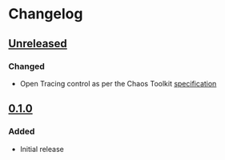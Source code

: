# Changelog

## [Unreleased][]

[Unreleased]: https://github.com/chaostoolkit-incubator/chaostoolkit-opentracing/compare/0.1.0...HEAD

### Changed

-   Open Tracing control as per the Chaos Toolkit [specification][spec]

[spec]: https://docs.chaostoolkit.org/reference/api/experiment/#controls

## [0.1.0][]

[0.1.0]: https://github.com/chaostoolkit-incubator/chaostoolkit-opentracing/tree/0.1.0

### Added

-   Initial release
